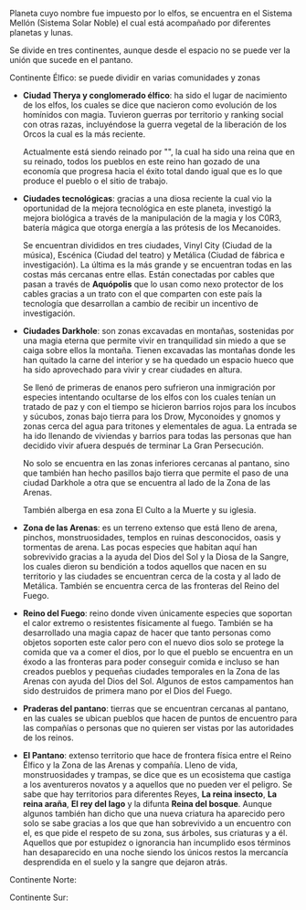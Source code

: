 Planeta cuyo nombre fue impuesto por lo elfos, se encuentra en el Sistema Mellón (Sistema Solar Noble) el cual está acompañado por diferentes planetas y lunas.

Se divide en tres continentes, aunque desde el espacio no se puede ver la unión que sucede en el pantano.

Continente Élfico: se puede dividir en varias comunidades y zonas


- **Ciudad Therya y conglomerado élfico**: ha sido el lugar de nacimiento de los elfos, los cuales se dice que nacieron como evolución de los homínidos con magia. Tuvieron guerras por territorio y ranking social con otras razas, incluyéndose la guerra vegetal de la liberación de los Orcos la cual es la más reciente.

  Actualmente está siendo reinado por "", la cual ha sido una reina que en su reinado, todos los pueblos en este reino han gozado de una economía que progresa hacia el éxito total dando igual que es lo que produce el pueblo o el sitio de trabajo. 


- **Ciudades tecnológicas**: gracias a una diosa reciente la cual vio la oportunidad de la mejora tecnológica en este planeta, investigó la mejora biológica a través de la manipulación de la magia y los C0R3, batería mágica que otorga energía a las prótesis de los Mecanoides.

   Se encuentran divididos en tres ciudades, Vinyl City (Ciudad de la música),  Escénica (Ciudad del teatro) y Metálica (Ciudad de fábrica e investigación). La última es la más grande y se encuentran todas en las costas más cercanas entre ellas. Están conectadas por cables que pasan a través de **Aquópolis** que lo usan como nexo protector de los cables gracias a un trato con el que comparten con este país la tecnología que desarrollan a cambio de recibir un incentivo de investigación.


- **Ciudades Darkhole**: son zonas excavadas en montañas, sostenidas por una magia eterna que permite vivir en tranquilidad sin miedo a que se caiga sobre ellos la montaña. Tienen excavadas las montañas donde les han quitado la carne del interior y se ha quedado un espacio hueco que ha sido aprovechado para vivir y crear ciudades en altura. 

  Se llenó de primeras de enanos pero sufrieron una inmigración  por especies intentando ocultarse de los elfos con los cuales tenían un tratado de paz y con el tiempo se hicieron barrios rojos para los íncubos y súcubos, zonas bajo tierra para los Drow, Myconoides y gnomos y zonas cerca del agua para tritones y elementales de agua. La entrada se ha ido llenando de viviendas y barrios para todas las personas que han decidido vivir afuera después de terminar La Gran Persecución. 

  No solo se encuentra en las zonas inferiores cercanas al pantano, sino que también han hecho pasillos bajo tierra que permite el paso de una ciudad Darkhole a otra que se encuentra al lado de la Zona de las Arenas.

  También alberga en esa zona El Culto a la Muerte y su iglesia.
  

- **Zona de las Arenas**: es un terreno extenso que está lleno de arena, pinchos, monstruosidades, templos en ruinas desconocidos, oasis y tormentas de arena. Las pocas especies que habitan aquí han sobrevivido gracias a la ayuda del Dios del Sol y la Diosa de la Sangre, los cuales dieron su bendición a todos aquellos que nacen en su territorio y las ciudades se encuentran cerca de la costa y al lado de Metálica. También se encuentra cerca de las fronteras del Reino del Fuego.


- **Reino del Fuego**: reino donde viven únicamente especies que soportan el calor extremo o resistentes físicamente al fuego. También se ha desarrollado una magia capaz de hacer que tanto personas como objetos soporten este calor pero con el nuevo dios solo se protege la comida que va a comer el dios, por lo que el pueblo se encuentra en un éxodo a las fronteras para poder conseguir comida e incluso se han creados pueblos y pequeñas ciudades temporales en la Zona de las Arenas con ayuda del Dios del Sol. Algunos de estos campamentos han sido destruidos de primera mano por el Dios del Fuego.


- **Praderas del pantano**: tierras que se encuentran cercanas al pantano, en las cuales se ubican pueblos que hacen de puntos de encuentro para las compañías o personas que no quieren ser vistas por las autoridades de los reinos.


- **El Pantano**: extenso territorio que hace de frontera física entre el Reino Élfico y la Zona de las Arenas y compañía. Lleno de vida, monstruosidades y trampas, se dice que es un ecosistema que castiga a los aventureros novatos y a aquellos que no pueden ver el peligro. Se sabe que hay territorios para diferentes Reyes, **La reina insecto**, **La reina araña**, **El rey del lago** y la difunta **Reina del bosque**. Aunque algunos también han dicho que una nueva criatura ha aparecido pero solo se sabe gracias a los que que han sobrevivido a un encuentro con el, es que pide el respeto de su zona, sus árboles, sus criaturas y a él. Aquellos que por estupidez o ignorancia han incumplido esos términos han desaparecido en una noche siendo los únicos restos la mercancía desprendida en el suelo y la sangre que dejaron atrás.  




Continente Norte:

Continente Sur: 
